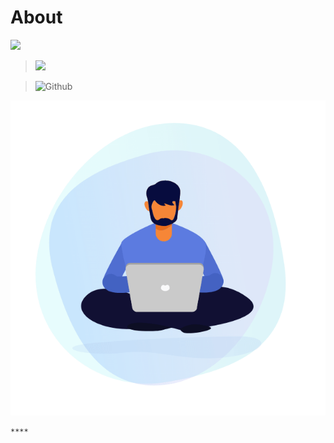 # About

![](https://img.shields.io/badge/Content%2FData%20Managed%20By-IT%20Cell%20%20%20Alappuzha-120078)

> ![](https://img.shields.io/badge/Developed%20By-TEAM%20HASTHAM-7d0633?style=plastic)

> ![Github](https://img.shields.io/badge/Hosted%20on%20GitHub-181717.svg?&style=plastic&logo=github&logoColor=white)



![](.gitbook/assets/30840-work-from-home.gif)

>

    ****

